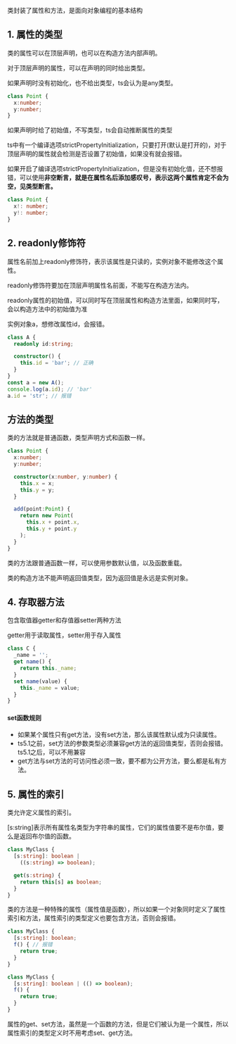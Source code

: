 类封装了属性和方法，是面向对象编程的基本结构

## &#x20;1. 属性的类型

类的属性可以在顶层声明，也可以在构造方法内部声明。

对于顶层声明的属性，可以在声明的同时给出类型。

如果声明时没有初始化，也不给出类型，ts会认为是any类型。

```typescript
class Point {
  x:number;
  y:number;
}
```

如果声明时给了初始值，不写类型，ts会自动推断属性的类型

ts中有一个编译选项strictPropertyInitialization，只要打开(默认是打开的)，对于顶层声明的属性就会检测是否设置了初始值，如果没有就会报错。

如果开启了编译选项strictPropertyInitialization，但是没有初始化值，还不想报错，可以使用**非空断言，就是在属性名后添加感叹号，表示这两个属性肯定不会为空，见类型断言。**

```typescript
class Point {
  x!: number;
  y!: number;
}
```

## &#x20;2. readonly修饰符

属性名前加上readonly修饰符，表示该属性是只读的，实例对象不能修改这个属性。

readonly修饰符要加在顶层声明属性名前面，不能写在构造方法内。

readonly属性的初始值，可以同时写在顶层属性和构造方法里面，如果同时写，会以构造方法中的初始值为准

实例对象a，想修改属性id，会报错。

```typescript
class A {
  readonly id:string;

  constructor() {
    this.id = 'bar'; // 正确
  }
}
const a = new A();
console.log(a.id); // 'bar'
a.id = 'str'; // 报错

```

## &#x20;方法的类型

类的方法就是普通函数，类型声明方式和函数一样。

```typescript
class Point {
  x:number;
  y:number;

  constructor(x:number, y:number) {
    this.x = x;
    this.y = y;
  }

  add(point:Point) {
    return new Point(
      this.x + point.x,
      this.y + point.y
    );
  }
}
```

类的方法跟普通函数一样，可以使用参数默认值，以及函数重载。

类的构造方法不能声明返回值类型，因为返回值是永远是实例对象。

## &#x20;4. 存取器方法

包含取值器getter和存值器setter两种方法

getter用于读取属性，setter用于存入属性

```typescript
class C {
  _name = '';
  get name() {
    return this._name;
  }
  set name(value) {
    this._name = value;
  }
}
```

#### &#x20;set函数规则

*   如果某个属性只有get方法，没有set方法，那么该属性默认成为只读属性。
*   ts5.1之前，set方法的参数类型必须兼容get方法的返回值类型，否则会报错。ts5.1之后，可以不用兼容
*   get方法与set方法的可访问性必须一致，要不都为公开方法，要么都是私有方法。

## &#x20;5. 属性的索引

类允许定义属性的索引。

\[s\:string]表示所有属性名类型为字符串的属性，它们的属性值要不是布尔值，要么是返回布尔值的函数。

```typescript
class MyClass {
  [s:string]: boolean |
    ((s:string) => boolean);

  get(s:string) {
    return this[s] as boolean;
  }
}
```

类的方法是一种特殊的属性（属性值是函数），所以如果一个对象同时定义了属性索引和方法，属性索引的类型定义也要包含方法，否则会报错。

```typescript
class MyClass {
  [s:string]: boolean;
  f() { // 报错
    return true;
  }
}
```

```typescript
class MyClass {
  [s:string]: boolean | (() => boolean);
  f() {
    return true;
  }
}
```

属性的get、set方法，虽然是一个函数的方法，但是它们被认为是一个属性，所以属性索引的类型定义时不用考虑set、get方法。
